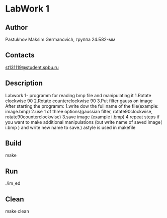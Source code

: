 # LabWork 1
## Author
Pastukhov Maksim Germanovich, группа 24.Б82-мм
## Contacts
st131119@student.spbu.ru
## Description
Labwork 1- programm for reading bmp file and manipulating it
1.Rotate clockwise 90
2.Rotate counterclockwise 90
3.Put filter gauss on image
After starting the programm:
1.write dow the full name of the file(example: image.bmp)
2.use 1 of three options(gaussian filter, rotate90clockwise, rotate90counterclockwise)
3.save image (example i.bmp)
4.repeat steps if you want to make additional manipulations 
(but write name of saved image( i.bmp ) and write new name to save.)
astyle is used in makefile
## Build
make
## Run
./im_ed
## Clean
make clean
